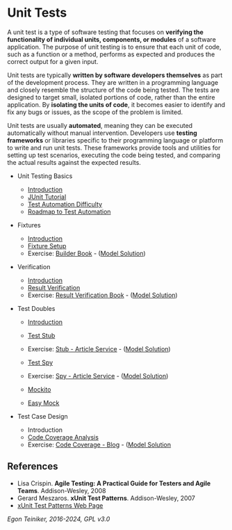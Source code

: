 # Unit Tests

A unit test is a type of software testing that focuses on **verifying the functionality 
of individual units, components, or modules** of a software application. 
The purpose of unit testing is to ensure that each unit of code, such as a function or 
a method, performs as expected and produces the correct output for a given input.

Unit tests are typically **written by software developers themselves** as part of the 
development process. They are written in a programming language and closely resemble 
the structure of the code being tested. 
The tests are designed to target small, isolated portions of code, rather than the 
entire application. 
By **isolating the units of code**, it becomes easier to identify and fix any bugs or 
issues, as the scope of the problem is limited.

Unit tests are usually **automated**, meaning they can be executed automatically 
without manual intervention. Developers use **testing frameworks** or libraries specific 
to their programming language or platform to write and run unit tests. 
These frameworks provide tools and utilities for setting up test scenarios, 
executing the code being tested, and comparing the actual results against the 
expected results.

* Unit Testing Basics
  * [Introduction](basics/README.md)
  * [JUnit Tutorial](basics/JUnit4-Tutorial)
  * [Test Automation Difficulty](basics/TestDifficulties.md)
  * [Roadmap to Test Automation](basics/RoadmapToTest.md)
  
* Fixtures 
  * [Introduction](fixtures/README.md)
  * [Fixture Setup](fixtures/JUnit4-Fixture-Setup)
  * Exercise: [Builder Book](fixtures/JUnit4-Fixture-Builder-Book-Exercise/) - 
    ([Model Solution](fixtures/JUnit4-Fixture-Builder-Book/))

* Verification
  * [Introduction](verification/README.md)
  * [Result Verification](verification/JUnit4-ResultVerification)
  * Exercise: [Result Verification Book](verification/JUnit4-ResultVerification-Book-Exercise/) - 
    ([Model Solution](verification/JUnit4-ResultVerification-Book/))

* Test Doubles 
  * [Introduction](doubles/)

  * [Test Stub](doubles/JUnit4-TestDouble-Stub/)
  * Exercise: [Stub - Article Service](doubles/JUnit4-TestDouble-Stub-ArticleService-Exercise/) - 
    ([Model Solution](doubles/JUnit4-TestDouble-Stub-ArticleService/))

  * [Test Spy](doubles/JUnit4-TestDouble-Spy/)
  * Exercise: [Spy - Article Service](doubles/JUnit4-TestDouble-Spy-ArticleService-Exercise/) - 
    ([Model Solution](doubles/JUnit4-TestDouble-Spy-ArticleService/))

  * [Mockito](doubles/JUnit4-TestDouble-Mockito/)
  * [Easy Mock](doubles/JUnit4-TestDouble-EasyMock/)

* Test Case Design
  * Introduction
  * [Code Coverage Analysis](testcase-design/JUnit4-CodeCoverage/)
  * Exercise: [Code Coverage - Blog](testcase-design/JUnit4-CodeCoverage-Blog-Exercise/) - 
    ([Model Solution](testcase-design/JUnit4-CodeCoverage-Blog/)


## References
* Lisa Crispin. **Agile Testing: A Practical Guide for Testers and Agile Teams**. Addison-Wesley, 2008
* Gerard Meszaros. **xUnit Test Patterns**. Addison-Wesley, 2007
* [xUnit Test Patterns Web Page](http://xunitpatterns.com/)

*Egon Teiniker, 2016-2024, GPL v3.0*

